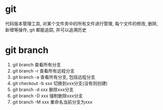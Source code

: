 # git 
代码版本管理工具, 对某个文件夹中的所有文件进行管理, 每个文件的修改, 删除, 新增等操作, git 都能追踪, 并可以追溯历史

# git branch
  1. git branch 查看所有分支
  2. git branch -r 查看所有远程分支
  3. git branch -a 查看所有分支, 包括远程分支
  4. git checkout -b xxx  切换到xxx分支(没有则创建)
  5. git branch -d xxx 删除xxx分支
  6. git branch -D xxx 强制删除xxx分支
  7. git branch -M xxx 重命名当前分支为xxx
